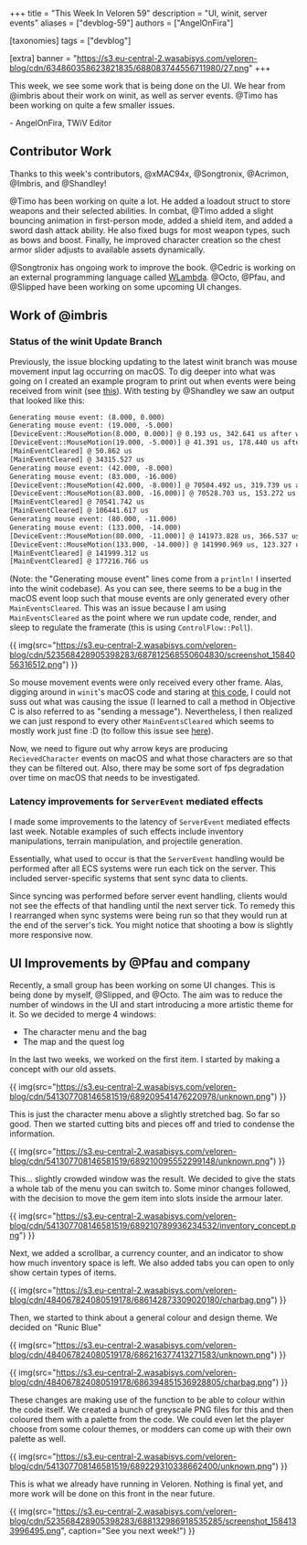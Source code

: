 +++
title = "This Week In Veloren 59"
description = "UI, winit, server events"
aliases = ["devblog-59"]
authors = ["AngelOnFira"]

[taxonomies]
tags = ["devblog"]

[extra]
banner = "https://s3.eu-central-2.wasabisys.com/veloren-blog/cdn/634860358623821835/688083744556711980/27.png"
+++

This week, we see some work that is being done on the UI. We hear from @imbris about their work on winit, as well as server events. @Timo has been working on quite a few smaller issues.

\- AngelOnFira, TWiV Editor

## Contributor Work

Thanks to this week's contributors, @xMAC94x, @Songtronix, @Acrimon, @Imbris, and @Shandley!

@Timo has been working on quite a lot. He added a loadout struct to store weapons and their selected abilities. In combat, @Timo added a slight bouncing animation in first-person mode, added a shield item, and added a sword dash attack ability. He also fixed bugs for most weapon types, such as bows and boost. Finally, he improved character creation so the chest armor slider adjusts to available assets dynamically.

@Songtronix has ongoing work to improve the book. @Cedric is working on an external programming language called [WLambda](https://github.com/WeirdConstructor/WLambda). @Octo, @Pfau, and @Slipped have been working on some upcoming UI changes.

## Work of @imbris

### Status of the winit Update Branch

Previously, the issue blocking updating to the latest winit branch was mouse movement input lag occurring on macOS. To dig deeper into what was going on I created an example program to print out when events were being received from winit (see [this](https://github.com/Imberflur/winit/blob/04ab898d0939752df709c403c382838c207ea0e4/examples/mouse_test.rs)). With testing by @Shandley we saw an output that looked like this:

```txt
Generating mouse event: (8.000, 0.000)
Generating mouse event: (19.000, -5.000)
[DeviceEvent::MouseMotion(8.000, 0.000)] @ 0.193 us, 342.641 us after winit created
[DeviceEvent::MouseMotion(19.000, -5.000)] @ 41.391 us, 178.440 us after winit created
[MainEventCleared] @ 50.862 us
[MainEventCleared] @ 34315.527 us
Generating mouse event: (42.000, -8.000)
Generating mouse event: (83.000, -16.000)
[DeviceEvent::MouseMotion(42.000, -8.000)] @ 70504.492 us, 319.739 us after winit created
[DeviceEvent::MouseMotion(83.000, -16.000)] @ 70528.703 us, 153.272 us after winit created
[MainEventCleared] @ 70541.742 us
[MainEventCleared] @ 106441.617 us
Generating mouse event: (80.000, -11.000)
Generating mouse event: (133.000, -14.000)
[DeviceEvent::MouseMotion(80.000, -11.000)] @ 141973.828 us, 366.537 us after winit created
[DeviceEvent::MouseMotion(133.000, -14.000)] @ 141990.969 us, 123.327 us after winit created
[MainEventCleared] @ 141999.312 us
[MainEventCleared] @ 177216.766 us
```

(Note: the "Generating mouse event" lines come from a `println!` I inserted into the winit codebase).
As you can see, there seems to be a bug in the macOS event loop such that mouse events are only generated every other `MainEventsCleared`. This was an issue because I am using `MainEventsCleared` as the point where we run update code, render, and sleep to regulate the framerate (this is using `ControlFlow::Poll`).

{{ img(src="https://s3.eu-central-2.wasabisys.com/veloren-blog/cdn/523568428905398283/687812568550604830/screenshot_1584056316512.png") }}

So mouse movement events were only received every other frame. Alas, digging around in `winit`'s macOS code and staring at [this code](https://opensource.apple.com/source/CF/CF-1153.18/CFRunLoop.c.auto.html), I could not suss out what was causing the issue (I learned to call a method in Objective C is also referred to as "sending a message"). Nevertheless, I then realized we can just respond to every other `MainEventsCleared` which seems to mostly work just fine :D (to follow this issue see [here](https://github.com/rust-windowing/winit/issues/1418)).

Now, we need to figure out why arrow keys are producing `RecievedCharacter` events on macOS and what those characters are so that they can be filtered out. Also, there may be some sort of fps degradation over time on macOS that needs to be investigated.

### Latency improvements for `ServerEvent` mediated effects

I made some improvements to the latency of `ServerEvent` mediated effects last week. Notable examples of such effects include inventory manipulations, terrain manipulation, and projectile generation.

Essentially, what used to occur is that the `ServerEvent` handling would be performed after all ECS systems were run each tick on the server. This included server-specific systems that sent sync data to clients.

Since syncing was performed before server event handling, clients would not see the effects of that handling until the next server tick. To remedy this I rearranged when sync systems were being run so that they would run at the end of the server's tick. You might notice that shooting a bow is slightly more responsive now.

## UI Improvements by @Pfau and company

Recently, a small group has been working on some UI changes. This is being done by myself, @Slipped, and @Octo. The aim was to reduce the number of windows in the UI and start introducing a more artistic theme for it. So we decided to merge 4 windows:

- The character menu and the bag
- The map and the quest log

In the last two weeks, we worked on the first item. I started by making a concept with our old assets.

{{ img(src="https://s3.eu-central-2.wasabisys.com/veloren-blog/cdn/541307708146581519/689209541476220978/unknown.png") }}

This is just the character menu above a slightly stretched bag. So far so good. Then we started cutting bits and pieces off and tried to condense the information.

{{ img(src="https://s3.eu-central-2.wasabisys.com/veloren-blog/cdn/541307708146581519/689210095552299148/unknown.png") }}

This... slightly crowded window was the result. We decided to give the stats a whole tab of the menu you can switch to. Some minor changes followed, with the decision to move the gem item into slots inside the armour later.

{{ img(src="https://s3.eu-central-2.wasabisys.com/veloren-blog/cdn/541307708146581519/689210789936234532/inventory_concept.png") }}

Next, we added a scrollbar, a currency counter, and an indicator to show how much inventory space is left. We also added tabs you can open to only show certain types of items.

{{ img(src="https://s3.eu-central-2.wasabisys.com/veloren-blog/cdn/484067824080519178/686142873309020180/charbag.png") }}

Then, we started to think about a general colour and design theme. We decided on "Runic Blue"

{{ img(src="https://s3.eu-central-2.wasabisys.com/veloren-blog/cdn/484067824080519178/686216377413271583/unknown.png") }}

{{ img(src="https://s3.eu-central-2.wasabisys.com/veloren-blog/cdn/484067824080519178/686394851536928805/charbag.png") }}

These changes are making use of the function to be able to colour within the code itself. We created a bunch of greyscale PNG files for this and then coloured them with a palette from the code. We could even let the player choose from some colour themes, or modders can come up with their own palette as well.

{{ img(src="https://s3.eu-central-2.wasabisys.com/veloren-blog/cdn/541307708146581519/689229310338662400/unknown.png") }}

This is what we already have running in Veloren. Nothing is final yet, and more work will be done on this front in the near future.

{{ img(src="https://s3.eu-central-2.wasabisys.com/veloren-blog/cdn/523568428905398283/688132986918535285/screenshot_1584133996495.png", caption="See you next week!") }}
